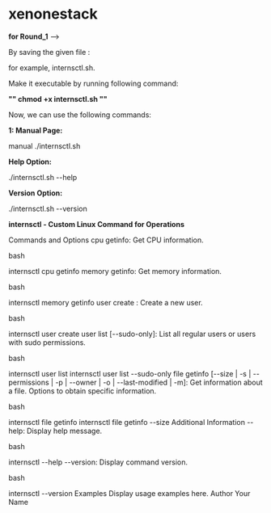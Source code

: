 # xenonestack

**for Round_1** -->

By saving the given file :

for example, internsctl.sh. 

Make it executable by running following command:

**"" chmod +x internsctl.sh ""**

Now, we can use the following commands:

**1: Manual Page:**

manual ./internsctl.sh

**Help Option:**


./internsctl.sh --help

**Version Option:**


./internsctl.sh --version




 **internsctl - Custom Linux Command for Operations**



 Commands and Options
cpu getinfo: Get CPU information.

bash

internsctl cpu getinfo
memory getinfo: Get memory information.

bash

internsctl memory getinfo
user create <username>: Create a new user.

bash

internsctl user create <username>
user list [--sudo-only]: List all regular users or users with sudo permissions.

bash

internsctl user list
internsctl user list --sudo-only
file getinfo <file-name> [--size | -s | --permissions | -p | --owner | -o | --last-modified | -m]: Get information about a file. Options to obtain specific information.

bash

internsctl file getinfo <file-name>
internsctl file getinfo --size <file-name>
Additional Information
--help: Display help message.

bash

internsctl --help
--version: Display command version.

bash

internsctl --version
Examples
Display usage examples here.
Author
Your Name
